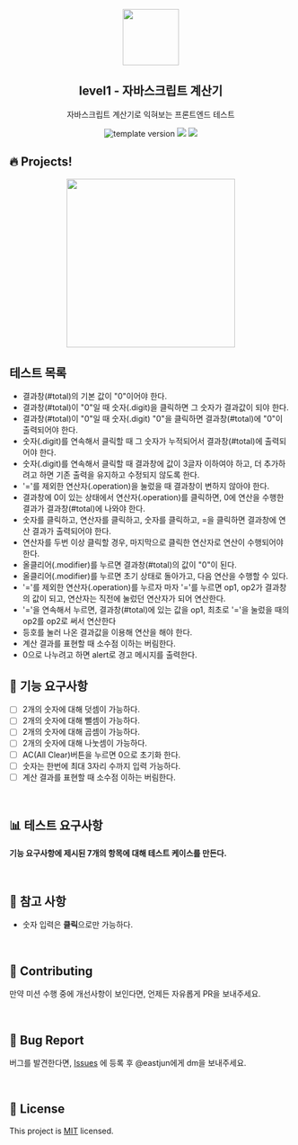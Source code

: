 <p align="middle" >
  <img width="100px;" src="https://github.com/woowacourse/javascript-calculator/blob/main/src/images/calculator.png?raw=true"/>
</p>
<h2 align="middle">level1 - 자바스크립트 계산기</h2>
<p align="middle">자바스크립트 계산기로 익혀보는 프론트엔드 테스트</p>
<p align="middle">
<img src="https://img.shields.io/badge/version-1.0.0-blue?style=flat-square" alt="template version"/>
<img src="https://img.shields.io/badge/language-html-blue.svg?style=flat-square"/>
<a href="https://github.com/daybrush/moveable/blob/master/LICENSE" target="_blank">
  <img src="https://img.shields.io/github/license/daybrush/moveable.svg?style=flat-square&label=license&color=08CE5D"/>
  </a>
</p>

## 🔥 Projects!

<p align="middle">
  <img width="300" src="https://techcourse-storage.s3.ap-northeast-2.amazonaws.com/805329299a1a43c4850c410a545caf24">
</p>

## 테스트 목록

- 결과창(#total)의 기본 값이 "0"이어야 한다.
- 결과창(#total)이 "0"일 때 숫자(.digit)을 클릭하면 그 숫자가 결과값이 되야 한다.
- 결과창(#total)이 "0"일 때 숫자(.digit) "0"을 클릭하면 결과창(#total)에 "0"이 출력되어야 한다.
- 숫자(.digit)를 연속해서 클릭할 때 그 숫자가 누적되어서 결과창(#total)에 출력되어야 한다.
- 숫자(.digit)를 연속해서 클릭할 때 결과창에 값이 3글자 이하여야 하고, 더 추가하려고 하면 기존 출력을 유지하고 수정되지 않도록 한다.
- '='를 제외한 연산자(.operation)을 눌렀을 때 결과창이 변하지 않아야 한다.
- 결과창에 0이 있는 상태에서 연산자(.operation)를 클릭하면, 0에 연산을 수행한 결과가 결과창(#total)에 나와야 한다.
- 숫자를 클릭하고, 연산자를 클릭하고, 숫자를 클릭하고, =을 클릭하면 결과창에 연산 결과가 출력되어야 한다.
- 연산자를 두번 이상 클릭할 경우, 마지막으로 클릭한 연산자로 연산이 수행되어야 한다.
- 올클리어(.modifier)를 누르면 결과창(#total)의 값이 "0"이 된다.
- 올클리어(.modifier)를 누르면 초기 상태로 돌아가고, 다음 연산을 수행할 수 있다.
- '='를 제외한 연산자(.operation)를 누르자 마자 '='를 누르면 op1, op2가 결과창의 값이 되고, 연산자는 직전에 눌렀던 연산자가 되어 연산한다.
- '='을 연속해서 누르면, 결과창(#total)에 있는 값을 op1, 최초로 '='을 눌렀을 때의 op2를 op2로 써서 연산한다
- 등호를 눌러 나온 결과값을 이용해 연산을 해야 한다.
- 계산 결과를 표현할 때 소수점 이하는 버림한다.
- 0으로 나누려고 하면 alert로 경고 메시지를 출력한다.

## 🎯 기능 요구사항

- [ ] 2개의 숫자에 대해 덧셈이 가능하다.
- [ ] 2개의 숫자에 대해 뺄셈이 가능하다.
- [ ] 2개의 숫자에 대해 곱셈이 가능하다.
- [ ] 2개의 숫자에 대해 나눗셈이 가능하다.
- [ ] AC(All Clear)버튼을 누르면 0으로 초기화 한다.
- [ ] 숫자는 한번에 최대 3자리 수까지 입력 가능하다.
- [ ] 계산 결과를 표현할 때 소수점 이하는 버림한다.

<br/>

## 📊 테스트 요구사항

**기능 요구사항에 제시된 7개의 항목에 대해 테스트 케이스를 만든다.**

<br/>

## 📄 참고 사항

- 숫자 입력은 **클릭**으로만 가능하다.

<br/>

## 👏 Contributing

만약 미션 수행 중에 개선사항이 보인다면, 언제든 자유롭게 PR을 보내주세요.

<br/>

## 🐞 Bug Report

버그를 발견한다면, [Issues](https://github.com/woowacourse/javascript-calculator/issues) 에 등록 후 @eastjun에게 dm을 보내주세요.

<br/>

## 📝 License

This project is [MIT](https://github.com/woowacourse/javascript-calculator/blob/master/LICENSE) licensed.
